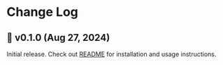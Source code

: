 # Change Log

## :rocket: v0.1.0 (Aug 27, 2024)

Initial release. Check out [README](README.md) for installation and usage
instructions.
